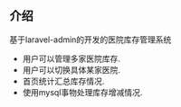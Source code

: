 
## 介绍

基于laravel-admin的开发的医院库存管理系统

- 用户可以管理多家医院库存.
- 用户可以切换具体某家医院.
- 首页统计汇总库存情况.
- 使用mysql事物处理库存增减情况.

